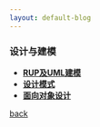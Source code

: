 ```yaml
---
layout: default-blog
---
```


### 设计与建模

* **[RUP及UML建模](detail/RUP及UML建模.html)**
* **[设计模式](detail/design_pattern.html)**
* **[面向对象设计](detail/面向对象设计.html)**


[back](./../../)

